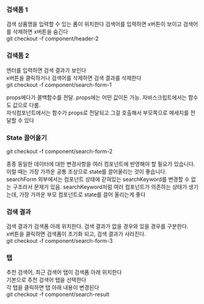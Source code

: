 ### 검색폼 1
검색 상품명을 입력할 수 있는 폼이 위치한다 
검색어를 입력하면 x버튼이 보이고 검색어를 삭제하면 x버튼을 숨긴다    
git checkout -f component/header-2 

### 검색폼 2
엔터를 입력하면 검색 결과가 보인다  
x버튼을 클릭하거나 검색어를 삭제하면 검색 결과를 삭제한다  
git checkout -f component/search-form-1  

props에다가 콜백함수를 전달. props에는 어떤 값이든 가능. 자바스크립트에서는 함수도 값으로 다룸.  
자식컴포넌트에서는 함수가 props로 전달되고 그걸 호출해서 부모쪽으로 메세지를 전달할 수 있다  

### State 끌어올기
git checkout -f component/search-form-2  

종종 동일한 데이터에 대한 변경사항을 여러 컴포넌트에 반영해야 할 필요가 있습니다.
이럴 때는 가장 가까운 공통 조상으로 state를 끌어올리는 것이 좋습니다.  
searchForm 외부에서는 컴포넌트 상태에 갇혀있는 searchKeyword를 변경할 수 없는 구조라서 문제가 있음.
searchKeyword처럼 여러 컴포넌트가 의존하는 상태가 생기는데, 가장 가까운 부모 컴포넌트로 state를 끌어 올리는게 좋다 

### 검색 결과
검색 결과가 검색폼 아래 위치한다. 검색 결과가 없을 경우와 있을 경우를 구분한다.  
x버튼을 클릭하면 검색폼이 초기화 되고, 검색 결과가 사라진다.  
git checkout -f component/search-form-3  

### 탭
추천 검색어, 최근 검색어 탭이 검색폼 아래 위치한다  
기본으로 추천 검색어 탭을 선택한다  
각 탭을 클릭하면 탭 아래 내용이 변경된다  
git checkout -f component/search-result  




